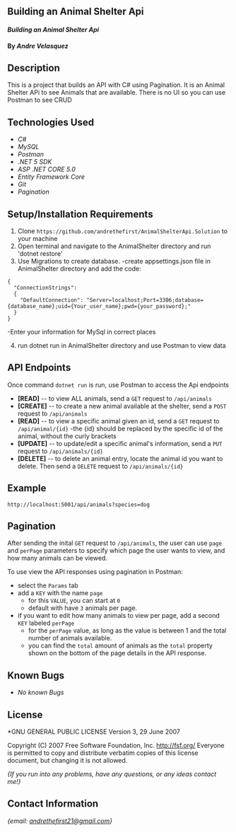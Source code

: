 ## Building an Animal Shelter Api

#### _Building an Animal Shelter Api_

#### By _**Andre Velasquez**_
## Description
This is a project that builds an API with C# using Pagination. It is an Animal Shelter APi to see Animals that are available. There is no UI so you can use Postman to see CRUD

## Technologies Used

* _C#_
* _MySQL_ 
* _Postman_
* _.NET 5 SDK_
* _ASP .NET CORE 5.0_
* _Entity Framework Core_
* _Git_
* _Pagination_

## Setup/Installation Requirements

1. Clone `https://github.com/andrethefirst/AnimalShelterApi.Solution` to your machine
2. Open terminal and navigate to the AnimalShelter directory and run 'dotnet restore'
3. Use Migrations to create database.
  -create appsettings.json file in AnimalShelter directory and add the code:
  ````
  {
    "ConnectionStrings":
    {
      "DefaultConnection": "Server=localhost;Port=3306;database={database_name};uid={Your_user_name};pwd={your_password};"
    }
  }
  ````
  -Enter your information for MySql in correct places

4. run dotnet run in AnimalShelter directory and use Postman to view data

## API Endpoints
Once command `dotnet run` is run, use Postman to access the Api endpoints

 - **[READ]** -- to view ALL animals, send a `GET` request to `/api/animals`
 - **[CREATE]** -- to create a new animal available at the shelter, send a `POST` request to `/api/animals`
 - **[READ]** -- to view a specific animal given an id, send a `GET` request to `/api/animal/{id}`
    -the {id} should be replaced by the specific id of the animal, without the curly brackets
 - **[UPDATE]** -- to update/edit a specific animal's information, send a `PUT` request to `/api/animals/{id}`
 - **[DELETE]** -- to delete an animal entry, locate the animal id you want to delete. Then send a `DELETE` request to `/api/animals/{id}`

## Example

````
http://localhost:5001/api/animals?species=dog
````

## Pagination
After sending the inital `GET` request to `/api/animals`, the user can use `page` and `perPage` parameters to specify which page the user wants to view, and how many animals can be viewed.

To use view the API responses using pagination in Postman:
- select the `Params` tab
- add a `KEY` with the name `page`
  - for this `VALUE`, you can start at `0`
  - default with have `3` animals per page.
- if you want to edit how many animals to view per page, add a second `KEY` labeled `perPage`
  - for the `perPage` value, as long as the value is between 1 and the total number of animals available.
  - you can find the `total` amount of animals as the `total` property shown on the bottom of the page details in the API response. 

## Known Bugs

* _No known Bugs_

## License

*GNU GENERAL PUBLIC LICENSE
                       Version 3, 29 June 2007

 Copyright (C) 2007 Free Software Foundation, Inc. <http://fsf.org/>
 Everyone is permitted to copy and distribute verbatim copies
 of this license document, but changing it is not allowed.

 _{If you run into any problems, have any questions, or any ideas contact me!}_

 ## Contact Information

 _{email: andrethefirst21@gmail.com}_